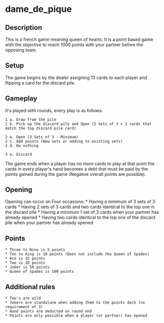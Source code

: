 # dame_de_pique

## Description
This is a french game meaning queen of hearts.
It is a point based game with the objective to reach 1000 points with your partner before the opposing team.

## Setup
The game begins by the dealer assigning 13 cards to each player and flipping a card for the discard pile.

## Gameplay
It's played with rounds, every play is as follows:

    1 a. Draw from the pile
    1 b. Pick up the discard pile and Open (2 Sets of 3 + 2 cards that match the top discard pile card)

    2 a. Open (3 Sets of 3 - Minimum)
    2 c. Add points (New sets or adding to existing sets)
    2 d. Do nothing

    3 a. Discard

The game ends when a player has no more cards to play at that point the cards in every player's hand becomes a debt that must be paid by the points gained during the game (Negative overall points are possible).

## Opening
Opening can occur on Four occasions:
    * Having a minimum of 3 sets of 3 cards
    * Having 2 sets of 3 cards and two cards identical to the top one in the discard pile
    * Having a minimum 1 set of 3 cards when your partner has already opened
    * Having two cards identical to the top one of the discard pile when your partner has already opened

## Points
    * Three to Nine is 5 points
    * Ten to King is 10 points (Does not include the Queen of Spades)
    * Ace is 15 points
    * Two is 20 points
    * Joker is 50 points
    * Queen of Spades is 100 points

## Additional rules
    * Two's are wild
    * Jokers are standalone when adding them to the points deck (no requirement of 3)
    * Hand points are deducted on round end
    * Points are only possible when a player (or partner) has opened
